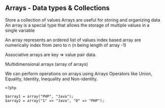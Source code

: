 ## Arrays - Data types & Collections
Store a collection of values
Arrays are useful for storing and organizing data
An array is a special type that allows the storage of multiple values in a single variable

An array represents an ordered list of values
index based array are numerically index from zero to n (n being length of array -1)

Associative arrays are key => value pair data.

Multidimensional arrays (array of arrays)

We can perform operations on arrays using Arrays Operators like Union, Equality, Identity, Inequality and Non-identity.

```
<?php

$array1 = array("PHP", "Java");
$array2 = array("1" => "Java", "0" => "PHP");
```
